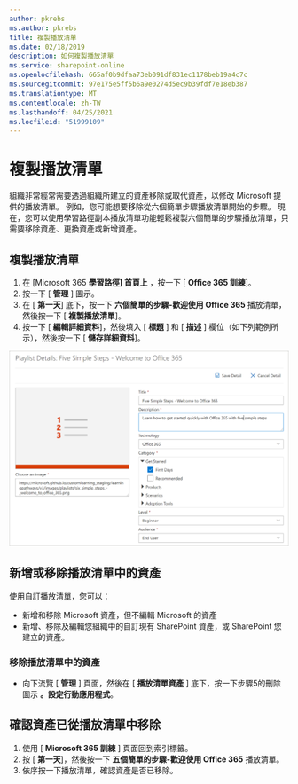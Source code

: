 ```yaml
---
author: pkrebs
ms.author: pkrebs
title: 複製播放清單
ms.date: 02/18/2019
description: 如何複製播放清單
ms.service: sharepoint-online
ms.openlocfilehash: 665af0b9dfaa73eb091df831ec1178beb19a4c7c
ms.sourcegitcommit: 97e175e5ff5b6a9e0274d5ec9b39fdf7e18eb387
ms.translationtype: MT
ms.contentlocale: zh-TW
ms.lasthandoff: 04/25/2021
ms.locfileid: "51999109"
---
```

# <a name="copy-a-playlist"></a>複製播放清單
組織非常經常需要透過組織所建立的資產移除或取代資產，以修改 Microsoft 提供的播放清單。 例如，您可能想要移除從六個簡單步驟播放清單開始的步驟。 現在，您可以使用學習路徑副本播放清單功能輕鬆複製六個簡單的步驟播放清單，只需要移除資產、更換資產或新增資產。 

## <a name="to-copy-a-playlist"></a>複製播放清單

1. 在 [Microsoft 365 **學習路徑] 首頁上** ，按一下 [ **Office 365 訓練**]。
2. 按一下 [ **管理** ] 圖示。
3. 在 [ **第一天**] 底下，按一下 **六個簡單的步驟-歡迎使用 Office 365** 播放清單，然後按一下 [ **複製播放清單**]。 
4. 按一下 [ **編輯詳細資料**]，然後填入 [ **標題** ] 和 [ **描述** ] 欄位（如下列範例所示），然後按一下 [ **儲存詳細資料**]。  
 
![cg-copyplaylist5steps.png](media/cg-copyplaylist5steps.png)

## <a name="add-or-remove-assets-from-a-playlist"></a>新增或移除播放清單中的資產
使用自訂播放清單，您可以：
- 新增和移除 Microsoft 資產，但不編輯 Microsoft 的資產
- 新增、移除及編輯您組織中的自訂現有 SharePoint 資產，或 SharePoint 您建立的資產。 

### <a name="remove-an-asset-from-a-playlist"></a>移除播放清單中的資產
- 向下流覽 [ **管理** ] 頁面，然後在 [ **播放清單資產** ] 底下，按一下步驟5的刪除圖示 **。設定行動應用程式**。 

## <a name="verify-the-asset-is-removed-from-the-playlist"></a>確認資產已從播放清單中移除
1. 使用 [ **Microsoft 365 訓練** ] 頁面回到索引標籤。
2. 按 [ **第一天**]，然後按一下 **五個簡單的步驟-歡迎使用 Office 365** 播放清單。 
3. 依序按一下播放清單，確認資產是否已移除。


